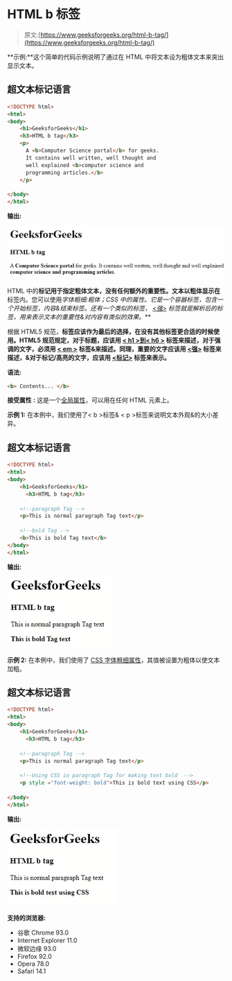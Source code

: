 # HTML b 标签

> 原文:[https://www.geeksforgeeks.org/html-b-tag/](https://www.geeksforgeeks.org/html-b-tag/)

**示例:**这个简单的代码示例说明了通过在 HTML 中将文本设为粗体文本来突出显示文本。

## 超文本标记语言

```html
<!DOCTYPE html>
<html>
<body>
    <h1>GeeksforGeeks</h1>
    <h3>HTML b tag</h3>
    <p>
      A <b>Computer Science portal</b> for geeks. 
      It contains well written, well thought and
      well explained <b>computer science and 
      programming articles.</b>
    </p>

</body>
</html>
```

**输出:**

![](img/093394bf2afbb083b0543868d0d14a00.png)

HTML 中的**标记用于指定粗体文本，没有任何额外的重要性。文本以粗体显示在**标签内。您可以使用*字体粗细:粗体；*CSS 中的属性。它是一个容器标签，包含一个开始标签，内容&结束标签。还有一个类似的标签， [<强>](https://www.geeksforgeeks.org/html-strong-tag/#:~:text=The%20tag%20in%20HTML,Make%20that%20text%20bold.) 标签就是解析后的标签，用来表示文本的重要性&对内容有类似的效果。****

根据 HTML5 规范，**标签应该作为最后的选择，在没有其他标签更合适的时候使用。HTML5 规范规定，对于标题，应该用 [< h1 >到< h6 >](https://www.geeksforgeeks.org/html-heading/) 标签来描述，对于强调的文字，必须用 [< em >](https://www.geeksforgeeks.org/html-em-tag/) 标签&来描述。同理，重要的文字应该用 [<强>](https://www.geeksforgeeks.org/html-strong-tag/#:~:text=The%20tag%20in%20HTML,Make%20that%20text%20bold.) 标签来描述，&对于标记/高亮的文字，应该用 [<标记>](https://www.geeksforgeeks.org/html-mark-tag/#:~:text=The%20tag%20in%20HTML,the%20text%20in%20a%20paragraph.&text=Example%201%3A%20This%20example%20uses,text%20content%20in%20yellow%20color.) 标签来表示。**

**语法:**

```html
<b> Contents... </b>
```

**接受属性** **:** 这是一个[全局属性](https://www.geeksforgeeks.org/html-global-attributes/)，可以用在任何 HTML 元素上。

**示例 1:** 在本例中，我们使用了< b >标签& < p >标签来说明文本外观&的大小差异。

## 超文本标记语言

```html
<!DOCTYPE html>
<html>
<body>
    <h1>GeeksforGeeks</h1>
      <h3>HTML b tag</h3>

    <!--paragraph Tag -->
    <p>This is normal paragraph Tag text</p>

    <!--bold Tag -->
    <b>This is bold Tag text</b>
</body>
</html>
```

**输出:**

![](img/bcc97f7b7ee80c6cd750a31b9ae0575c.png)

**示例 2:** 在本例中，我们使用了 [CSS 字体粗细属性](https://www.geeksforgeeks.org/css-font-weight-property/)，其值被设置为粗体以使文本加粗。

## 超文本标记语言

```html
<!DOCTYPE html>
<html>
<body>
    <h1>GeeksforGeeks</h1>
      <h3>HTML b tag</h3>

    <!--paragraph Tag -->
    <p>This is normal paragraph Tag text</p>

    <!--Using CSS in paragraph Tag for making text bold  -->
    <p style ="font-weight: bold">This is bold text using CSS</p>

</body>
</html>
```

**输出:**

![](img/05925588900873d2d256e743adcf9328.png)

**支持的浏览器:**

*   谷歌 Chrome 93.0
*   Internet Explorer 11.0
*   微软边缘 93.0
*   Firefox 92.0
*   Opera 78.0
*   Safari 14.1